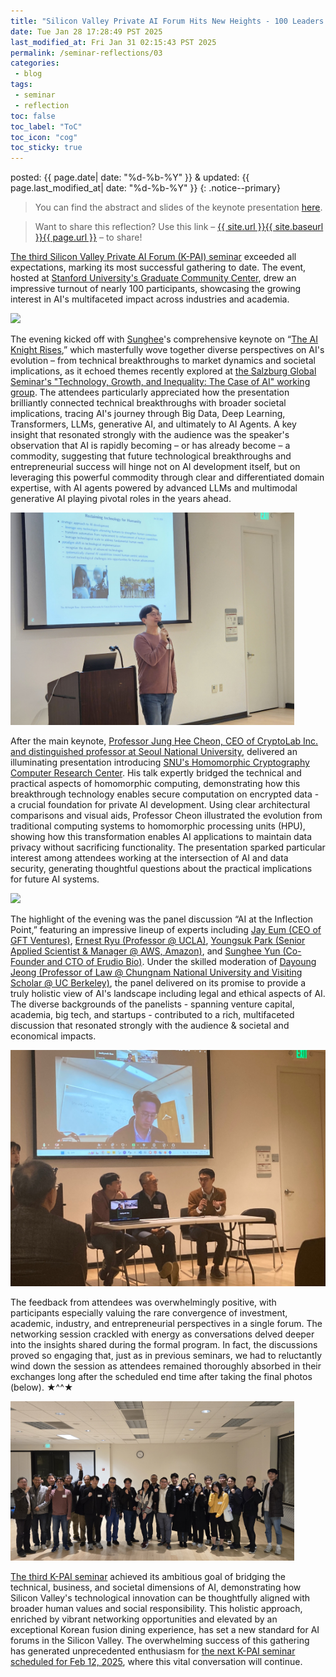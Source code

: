 ```yaml
---
title: "Silicon Valley Private AI Forum Hits New Heights - 100 Leaders Gather for AI's Holistic Discussion"
date: Tue Jan 28 17:28:49 PST 2025
last_modified_at: Fri Jan 31 02:15:43 PST 2025
permalink: /seminar-reflections/03
categories:
 - blog
tags:
 - seminar
 - reflection
toc: false
toc_label: "ToC"
toc_icon: "cog"
toc_sticky: true
---
```


posted: {{ page.date| date: "%d-%b-%Y" }}
&amp;
updated: {{ page.last_modified_at| date: "%d-%b-%Y" }}
{: .notice--primary}

<blockquote>
You can find the abstract and slides of the keynote presentation <a href="https://sungheeyun.github.io/#ai-knight-rises">here</a>.
</blockquote>

<blockquote>
Want to share this reflection?
Use this link
&ndash; <a href="{{ page.url }}">{{ site.url }}{{ site.baseurl }}{{ page.url }}</a> &ndash;
to share!
</blockquote>

<a href="/seminar-announcements/03">The third Silicon Valley Private AI Forum (K-PAI) seminar</a>
exceeded all expectations, marking its most successful gathering to date.
The event, hosted at <a href="https://maps.app.goo.gl/pX9LR2UbUkcJ7g9t8">Stanford University's Graduate Community Center</a>,
drew an impressive turnout of nearly 100 participants,
showcasing the growing interest in AI's multifaceted impact across industries and academia.

<!--div class="img-container">
<img src="/resource/seminars/03/photos/KakaoTalk_Photo_2025-01-26-02-00-57 004.jpeg">
</div-->

<div class="img-container">
<img src="/resource/seminars/03/photos/Screenshot 2025-01-29 at 1.22.23 AM.png">
</div>

<!--div class="img-container">
<img src="/resource/seminars/03/photos/Screenshot 2025-01-29 at 1.19.59 AM.png">
</div-->

The evening kicked off with <a href="https://sungheeyun.github.io">Sunghee</a>'s comprehensive keynote on
&ldquo;<a href="https://sungheeyun.github.io/#ai-knight-rises">The AI Knight Rises</a>,&rdquo;
which masterfully wove together diverse perspectives on AI's evolution
&ndash; from technical breakthroughs to market dynamics and societal implications,
as it echoed themes recently explored at
<a href="https://sungheeyun.github.io/blog/PST-Lyon-&-Salzburg/">the Salzburg Global Seminar's "Technology, Growth, and Inequality: The Case of AI" working group</a>.
The attendees particularly appreciated how the presentation brilliantly connected technical breakthroughs with broader societal implications,
tracing AI's journey through Big Data, Deep Learning, Transformers, LLMs, generative AI, and ultimately to AI Agents.
A key insight that resonated strongly with the audience was the speaker's observation that AI is rapidly becoming
&ndash; or has already become – a commodity,
suggesting that future technological breakthroughs and entrepreneurial success will hinge not on AI development itself,
but on leveraging this powerful commodity through clear and differentiated domain expertise,
with AI agents powered by advanced LLMs and multimodal generative AI playing pivotal roles in the years ahead.

<div class="img-container">
<img style="max-width: 90%;" src="/resource/seminars/03/photos/sunghee-talk/KakaoTalk_Photo_2025-01-26-02-01-00 006.jpeg">
</div>

After the main keynote,
<a href="https://en.wikipedia.org/wiki/Jung_Hee_Cheon">Professor Jung Hee Cheon,
CEO of CryptoLab Inc. and distinguished professor at Seoul National University</a>,
delivered an illuminating presentation introducing
<a href="https://imdarc.snu.ac.kr/?page_id=2129&lang=en">SNU's Homomorphic Cryptography Computer Research Center</a>.
His talk expertly bridged the technical and practical aspects of homomorphic computing,
demonstrating how this breakthrough technology enables secure computation on encrypted data - a crucial foundation for private AI development.
Using clear architectural comparisons and visual aids,
Professor Cheon illustrated the evolution from traditional computing systems to homomorphic processing units (HPU),
showing how this transformation enables AI applications to maintain data privacy without sacrificing functionality.
The presentation sparked particular interest among attendees working at the intersection of AI and data security,
generating thoughtful questions about the practical implications for future AI systems.

<div class="img-container">
<img src="/resource/seminars/03/photos/irc-intro/KakaoTalk_Photo_2025-01-26-01-53-41 014.jpeg">
</div>

The highlight of the evening was the panel discussion &ldquo;AI at the Inflection Point,&rdquo;
featuring an impressive lineup of experts including
<a href="https://www.linkedin.com/in/jayeum/">Jay Eum (CEO of GFT Ventures)</a>,
<a href="https://www.linkedin.com/in/ernest-ryu-a20972148/">Ernest Ryu (Professor @ UCLA)</a>,
<a href="https://www.linkedin.com/in/y-park/">Youngsuk Park (Senior Applied Scientist &amp; Manager @ AWS, Amazon)</a>,
and
<a href="https://sungheeyun.github.io">Sunghee Yun (Co-Founder and CTO of Erudio Bio)</a>.
Under the skilled moderation of
<a href="https://www.linkedin.com/in/dayoungjeong/">Dayoung Jeong (Professor of Law @ Chungnam National University
and Visiting Scholar @ UC Berkeley)</a>,
the panel delivered on its promise to provide a truly holistic view of AI's landscape
including legal and ethical aspects of AI.
The diverse backgrounds of the panelists - spanning venture capital, academia, big tech, and startups - contributed to a rich, multifaceted discussion that resonated strongly with the audience
&amp;
societal and economical impacts.

<!--div class="img-container">
<img src="/resource/seminars/03/photos/panel-discussion/KakaoTalk_Photo_2025-01-26-02-07-41 015.jpeg">
</div-->

<div class="img-container">
<img src="/resource/seminars/03/photos/panel-discussion/KakaoTalk_Photo_2025-01-26-02-07-33 011.jpeg">
</div>

The feedback from attendees was overwhelmingly positive,
with participants especially valuing the rare convergence of investment, academic, industry, and entrepreneurial perspectives in a single forum.
The networking session crackled with energy as conversations delved deeper into the insights shared during the formal program.
In fact, the discussions proved so engaging that, just as in previous seminars,
we had to reluctantly wind down the session
as attendees remained thoroughly absorbed in their exchanges
long after the scheduled end time after taking the final photos (below). &#x2605;^^&#x2605;

<div class="img-container">
<img style="max-width: 90%;" src="/resource/seminars/03/photos/KakaoTalk_Photo_2025-01-26-01-51-01 011.jpeg">
</div>

<a href="/seminar-announcements/03">The third K-PAI seminar</a>
achieved its ambitious goal of bridging the technical, business, and societal dimensions of AI,
demonstrating how Silicon Valley's technological innovation can be thoughtfully aligned with broader human values and social responsibility.
This holistic approach, enriched by vibrant networking opportunities and elevated by an exceptional Korean fusion dining experience,
has set a new standard for AI forums in the Silicon Valley.
The overwhelming success of this gathering has generated unprecedented enthusiasm
for <a href="/#silicon-citadel">the next K-PAI seminar scheduled for Feb 12, 2025</a>,
where this vital conversation will continue.
